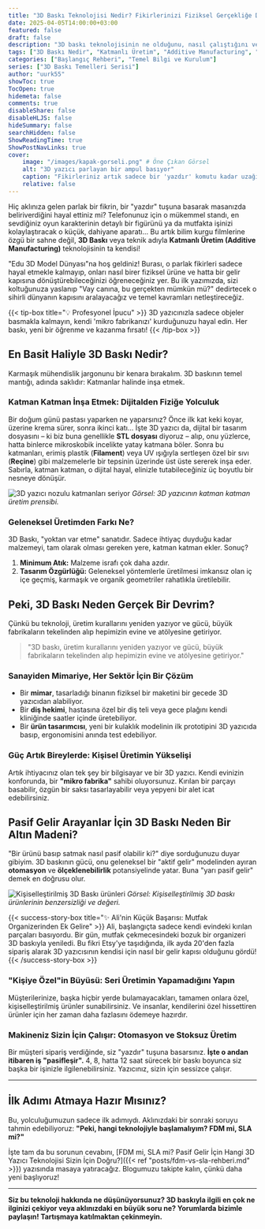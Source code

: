 ```yaml
---
title: "3D Baskı Teknolojisi Nedir? Fikirlerinizi Fiziksel Gerçekliğe Dönüştürme Sanatı"
date: 2025-04-05T14:00:00+03:00
featured: false
draft: false
description: "3D baskı teknolojisinin ne olduğunu, nasıl çalıştığını ve fikirlerinizi fiziksel ürünlere dönüştürerek pasif gelir elde etme potansiyelini keşfedin. Adım adım Katmanlı Üretim rehberi."
tags: ["3D Baskı Nedir", "Katmanlı Üretim", "Additive Manufacturing", "Temel Bilgiler", "3D Yazıcı Teknolojisi", "Pasif Gelir", "Üretim Devrimi"]
categories: ["Başlangıç Rehberi", "Temel Bilgi ve Kurulum"]
series: ["3D Baskı Temelleri Serisi"]
author: "uurk55"
showToc: true
TocOpen: true
hidemeta: false
comments: true
disableShare: false
disableHLJS: false
hideSummary: false
searchHidden: false
ShowReadingTime: true
ShowPostNavLinks: true
cover:
    image: "/images/kapak-gorseli.png" # Öne Çıkan Görsel
    alt: "3D yazıcı parlayan bir ampul basıyor"
    caption: "Fikirleriniz artık sadece bir 'yazdır' komutu kadar uzağınızda."
    relative: false
---
```


Hiç aklınıza gelen parlak bir fikrin, bir "yazdır" tuşuna basarak masanızda beliriverdiğini hayal ettiniz mi? Telefonunuz için o mükemmel standı, en sevdiğiniz oyun karakterinin detaylı bir figürünü ya da mutfakta işinizi kolaylaştıracak o küçük, dahiyane aparatı... Bu artık bilim kurgu filmlerine özgü bir sahne değil, **3D Baskı** veya teknik adıyla **Katmanlı Üretim (Additive Manufacturing)** teknolojisinin ta kendisi!

"Edu 3D Model Dünyası"na hoş geldiniz! Burası, o parlak fikirleri sadece hayal etmekle kalmayıp, onları nasıl birer fiziksel ürüne ve hatta bir gelir kapısına dönüştürebileceğinizi öğreneceğiniz yer. Bu ilk yazımızda, sizi koltuğunuza yaslanıp "Vay canına, bu gerçekten mümkün mü?" dedirtecek o sihirli dünyanın kapısını aralayacağız ve temel kavramları netleştireceğiz.

{{< tip-box title="💡 Profesyonel İpucu" >}}
3D yazıcınızla sadece objeler basmakla kalmayın, kendi 'mikro fabrikanızı' kurduğunuzu hayal edin. Her baskı, yeni bir öğrenme ve kazanma fırsatı!
{{< /tip-box >}}

## En Basit Haliyle 3D Baskı Nedir?

Karmaşık mühendislik jargonunu bir kenara bırakalım. 3D baskının temel mantığı, adında saklıdır: Katmanlar halinde inşa etmek.

### Katman Katman İnşa Etmek: Dijitalden Fiziğe Yolculuk

Bir doğum günü pastası yaparken ne yaparsınız? Önce ilk kat keki koyar, üzerine krema sürer, sonra ikinci katı... İşte 3D yazıcı da, dijital bir tasarım dosyasını – ki biz buna genellikle **STL dosyası** diyoruz – alıp, onu yüzlerce, hatta binlerce mikroskobik incelikte yatay katmana böler. Sonra bu katmanları, erimiş plastik (**Filament**) veya UV ışığıyla sertleşen özel bir sıvı (**Reçine**) gibi malzemelerle bir tepsinin üzerinde üst üste sererek inşa eder. Sabırla, katman katman, o dijital hayal, elinizle tutabileceğiniz üç boyutlu bir nesneye dönüşür.

![3D yazıcı nozulu katmanları seriyor](/images/katmanli-uretim.png "3D Baskının Kalbi: Katmanlı Üretim")
*Görsel: 3D yazıcının katman katman üretim prensibi.*

### Geleneksel Üretimden Farkı Ne?

3D Baskı, "yoktan var etme" sanatıdır. Sadece ihtiyaç duyduğu kadar malzemeyi, tam olarak olması gereken yere, katman katman ekler. Sonuç?
1.  **Minimum Atık:** Malzeme israfı çok daha azdır.
2.  **Tasarım Özgürlüğü:** Geleneksel yöntemlerle üretilmesi imkansız olan iç içe geçmiş, karmaşık ve organik geometriler rahatlıkla üretilebilir.

## Peki, 3D Baskı Neden Gerçek Bir Devrim?

Çünkü bu teknoloji, üretim kurallarını yeniden yazıyor ve gücü, büyük fabrikaların tekelinden alıp hepimizin evine ve atölyesine getiriyor.

> "3D baskı, üretim kurallarını yeniden yazıyor ve gücü, büyük fabrikaların tekelinden alıp hepimizin evine ve atölyesine getiriyor."

### Sanayiden Mimariye, Her Sektör İçin Bir Çözüm

* Bir **mimar**, tasarladığı binanın fiziksel bir maketini bir gecede 3D yazıcıdan alabiliyor.
* Bir **diş hekimi**, hastasına özel bir diş teli veya gece plağını kendi kliniğinde saatler içinde üretebiliyor.
* Bir **ürün tasarımcısı**, yeni bir kulaklık modelinin ilk prototipini 3D yazıcıda basıp, ergonomisini anında test edebiliyor.

### Güç Artık Bireylerde: Kişisel Üretimin Yükselişi

Artık ihtiyacınız olan tek şey bir bilgisayar ve bir 3D yazıcı. Kendi evinizin konforunda, bir **"mikro fabrika"** sahibi oluyorsunuz. Kırılan bir parçayı basabilir, özgün bir saksı tasarlayabilir veya yepyeni bir alet icat edebilirsiniz.

## Pasif Gelir Arayanlar İçin 3D Baskı Neden Bir Altın Madeni?

"Bir ürünü basıp satmak nasıl pasif olabilir ki?" diye sorduğunuzu duyar gibiyim. 3D baskının gücü, onu geleneksel bir "aktif gelir" modelinden ayıran **otomasyon** ve **ölçeklenebilirlik** potansiyelinde yatar. Buna "yarı pasif gelir" demek en doğrusu olur.

![Kişiselleştirilmiş 3D Baskı ürünleri](/images/kisisellestirme.png "Katma Değeri Yüksek Kişiye Özel Ürünler")
*Görsel: Kişiselleştirilmiş 3D baskı ürünlerinin benzersizliği ve değeri.*

{{< success-story-box title="✨ Ali'nin Küçük Başarısı: Mutfak Organizerinden Ek Gelire" >}}
Ali, başlangıçta sadece kendi evindeki kırılan parçaları basıyordu. Bir gün, mutfak çekmecesindeki bozuk bir organizeri 3D baskıyla yeniledi. Bu fikri Etsy'ye taşıdığında, ilk ayda 20'den fazla sipariş alarak 3D yazıcısının kendisi için nasıl bir gelir kapısı olduğunu gördü!
{{< /success-story-box >}}

### "Kişiye Özel"in Büyüsü: Seri Üretimin Yapamadığını Yapın

Müşterilerinize, başka hiçbir yerde bulamayacakları, tamamen onlara özel, kişiselleştirilmiş ürünler sunabilirsiniz. Ve insanlar, kendilerini özel hissettiren ürünler için her zaman daha fazlasını ödemeye hazırdır.

### Makineniz Sizin İçin Çalışır: Otomasyon ve Stoksuz Üretim

Bir müşteri sipariş verdiğinde, siz "yazdır" tuşuna basarsınız. **İşte o andan itibaren iş "pasifleşir".** 4, 8, hatta 12 saat sürecek bir baskı boyunca siz başka bir işinizle ilgilenebilirsiniz. Yazıcınız, sizin için sessizce çalışır.

---

## İlk Adımı Atmaya Hazır Mısınız?

Bu, yolculuğumuzun sadece ilk adımıydı. Aklınızdaki bir sonraki soruyu tahmin edebiliyoruz: **"Peki, hangi teknolojiyle başlamalıyım? FDM mi, SLA mi?"**

İşte tam da bu sorunun cevabını, [FDM mi, SLA mi? Pasif Gelir İçin Hangi 3D Yazıcı Teknolojisi Sizin İçin Doğru?]({{< ref "posts/fdm-vs-sla-rehberi.md" >}}) yazısında masaya yatıracağız. Blogumuzu takipte kalın, çünkü daha yeni başlıyoruz!

---

**Siz bu teknoloji hakkında ne düşünüyorsunuz? 3D baskıyla ilgili en çok ne ilginizi çekiyor veya aklınızdaki en büyük soru ne? Yorumlarda bizimle paylaşın! Tartışmaya katılmaktan çekinmeyin.**